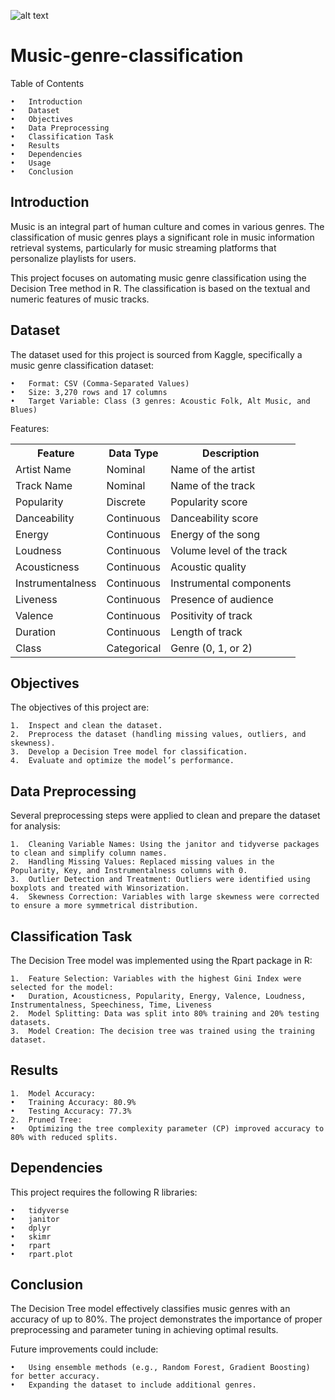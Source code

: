 ![alt text](https://github.com/[username]/[reponame]/blob/[branch]/image.jpg?raw=true)

# Music-genre-classification
 Table of Contents
 
	•	Introduction
	•	Dataset
	•	Objectives
	•	Data Preprocessing
	•	Classification Task
	•	Results
	•	Dependencies
	•	Usage
	•	Conclusion


## Introduction

Music is an integral part of human culture and comes in various genres. The classification of music genres plays a significant role in music information retrieval systems, particularly for music streaming platforms that personalize playlists for users.

This project focuses on automating music genre classification using the Decision Tree method in R. The classification is based on the textual and numeric features of music tracks.


## Dataset

The dataset used for this project is sourced from Kaggle, specifically a music genre classification dataset:

	•	Format: CSV (Comma-Separated Values)
	•	Size: 3,270 rows and 17 columns
	•	Target Variable: Class (3 genres: Acoustic Folk, Alt Music, and Blues)

Features:

<table>
  <tr>
    <th>Feature</th>
    <th>Data Type</th>
    <th>Description</th>
  </tr>
  <tr>
    <td>Artist Name</td>
    <td>Nominal</td>
    <td>Name of the artist</td>
  </tr>
  <tr>
    <td>Track Name</td>
    <td>Nominal</td>
    <td>Name of the track</td>
  </tr>
   <tr>
    <td>Popularity</td>
    <td>Discrete</td>
    <td>Popularity score</td>
  </tr>
    <tr>
    <td>Danceability</td>
    <td>Continuous</td>
    <td>Danceability score</td>
  </tr>
   <tr>
    <td>Energy</td>
    <td>Continuous</td>
    <td>Energy of the song</td>
  </tr>
  <tr>
    <td>Loudness</td>
    <td>Continuous</td>
    <td>Volume level of the track</td>
  </tr>
   <tr>
    <td>Acousticness</td>
    <td>Continuous</td>
    <td>Acoustic quality</td>
  </tr>
    <tr>
    <td>Instrumentalness</td>
    <td>Continuous</td>
    <td>Instrumental components</td>
  </tr>
     <tr>
    <td>Liveness</td>
    <td>Continuous</td>
    <td>Presence of audience</td>
  </tr>
   <tr>
    <td>Valence</td>
    <td>Continuous</td>
    <td>Positivity of track</td>
  </tr>
  <tr>
    <td>Duration</td>
    <td>Continuous</td>
    <td>Length of track</td>
  </tr>
   <tr>
    <td>Class</td>
    <td>Categorical</td>
    <td>Genre (0, 1, or 2)</td>
  </tr>
</table>


## Objectives

The objectives of this project are:

	1.	Inspect and clean the dataset.
	2.	Preprocess the dataset (handling missing values, outliers, and skewness).
	3.	Develop a Decision Tree model for classification.
	4.	Evaluate and optimize the model’s performance.

## Data Preprocessing

Several preprocessing steps were applied to clean and prepare the dataset for analysis:

	1.	Cleaning Variable Names: Using the janitor and tidyverse packages to clean and simplify column names.
	2.	Handling Missing Values: Replaced missing values in the Popularity, Key, and Instrumentalness columns with 0.
	3.	Outlier Detection and Treatment: Outliers were identified using boxplots and treated with Winsorization.
	4.	Skewness Correction: Variables with large skewness were corrected to ensure a more symmetrical distribution.

## Classification Task

The Decision Tree model was implemented using the Rpart package in R:

	1.	Feature Selection: Variables with the highest Gini Index were selected for the model:
	•	Duration, Acousticness, Popularity, Energy, Valence, Loudness, Instrumentalness, Speechiness, Time, Liveness
	2.	Model Splitting: Data was split into 80% training and 20% testing datasets.
	3.	Model Creation: The decision tree was trained using the training dataset.

 ## Results
	1.	Model Accuracy:
	•	Training Accuracy: 80.9%
	•	Testing Accuracy: 77.3%
	2.	Pruned Tree:
	•	Optimizing the tree complexity parameter (CP) improved accuracy to 80% with reduced splits.
 
## Dependencies

This project requires the following R libraries:

	•	tidyverse
	•	janitor
	•	dplyr
	•	skimr
	•	rpart
	•	rpart.plot

## Conclusion

The Decision Tree model effectively classifies music genres with an accuracy of up to 80%. The project demonstrates the importance of proper preprocessing and parameter tuning in achieving optimal results.

Future improvements could include:

	•	Using ensemble methods (e.g., Random Forest, Gradient Boosting) for better accuracy.
	•	Expanding the dataset to include additional genres.
